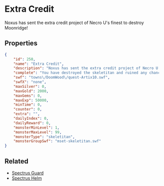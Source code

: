 # Extra Credit

Noxus has sent the extra credit project of Necro U's finest to destroy Moonridge!

## Properties

```json
{
    "id": 250,
    "name": "Extra Credit",
    "description": "Noxus has sent the extra credit project of Necro U's finest to destroy Moonridge!",
    "complete": "You have destroyed the skeletitan and ruined any chance for the Necro U students to get extra credit. I hope you're happy.",
    "swf": "towns\/DoomWood\/quest-Artix10.swf",
    "swfX": "none",
    "maxSilver": 0,
    "maxGold": 2000,
    "maxGems": 0,
    "maxExp": 50000,
    "minTime": 0,
    "counter": 0,
    "extra": "",
    "dailyIndex": 0,
    "dailyReward": 0,
    "monsterMinLevel": 1,
    "monsterMaxLevel": 99,
    "monsterType": "skeletitan",
    "monsterGroupSwf": "mset-skeletitan.swf"
}
```

## Related

- [Spectrus Guard](../items/1687-spectrus-guard.md)
- [Spectrus Helm](../items/1688-spectrus-helm.md)

